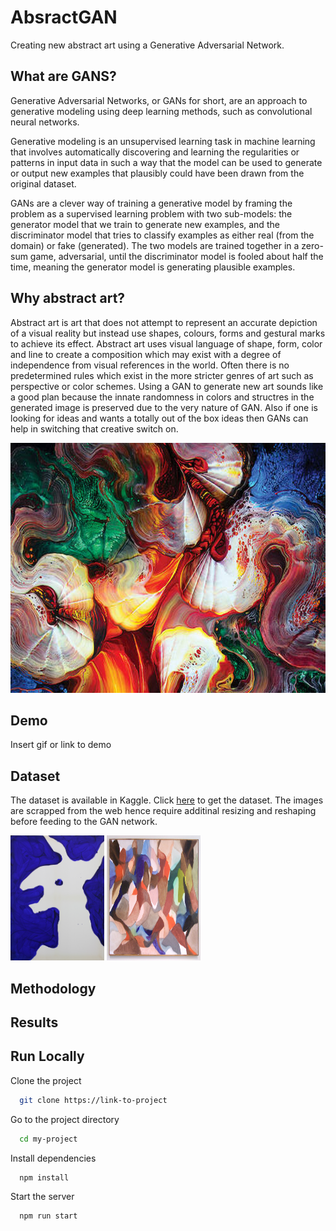 
# AbsractGAN

Creating new abstract art using a Generative Adversarial Network.




## What are GANS?

Generative Adversarial Networks, or GANs for short, are an approach to generative modeling using deep learning methods, such as convolutional neural networks.

Generative modeling is an unsupervised learning task in machine learning that involves automatically discovering and learning the regularities or patterns in input data in such a way that the model can be used to generate or output new examples that plausibly could have been drawn from the original dataset.

GANs are a clever way of training a generative model by framing the problem as a supervised learning problem with two sub-models: the generator model that we train to generate new examples, and the discriminator model that tries to classify examples as either real (from the domain) or fake (generated). The two models are trained together in a zero-sum game, adversarial, until the discriminator model is fooled about half the time, meaning the generator model is generating plausible examples.


## Why abstract art?

Abstract art is art that does not attempt to represent an accurate depiction of a visual reality but instead use shapes, colours, forms and gestural marks to achieve its effect. Abstract art uses visual language of shape, form, color and line to create a composition which may exist with a degree of independence from visual references in the world. Often there is no predetermined rules which exist in the more stricter genres of art such as perspective or color schemes. Using a GAN to generate new art sounds like a good plan because the innate randomness in colors and structres in the generated image is preserved due to the very nature of GAN. Also if one is looking for ideas and wants a totally out of the box ideas then GANs can help in switching that creative switch on.

<img src="https://github.com/KaramSahoo/AbstractGAN/blob/main/abstract-art.png" width="600" height="400">

## Demo

Insert gif or link to demo


## Dataset

The dataset is available in Kaggle. Click [here](https://www.kaggle.com/bryanb/abstract-art-gallery) to get the dataset. The images are scrapped from the web hence require additinal resizing and reshaping before feeding to the GAN network.

<p float="left">
<img src="https://github.com/KaramSahoo/AbstractGAN/blob/main/Abstract_image_42.jpg" width="150" height="200">
<img src="https://github.com/KaramSahoo/AbstractGAN/blob/main/Abstract_image_74.jpg" width="150" height="200">
</p>

## Methodology
## Results
## Run Locally

Clone the project

```bash
  git clone https://link-to-project
```

Go to the project directory

```bash
  cd my-project
```

Install dependencies

```bash
  npm install
```

Start the server

```bash
  npm run start
```

